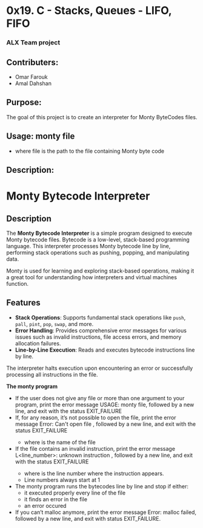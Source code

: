 # 0x19. C - Stacks, Queues - LIFO, FIFO


### ALX Team project


## Contributers:

- Omar Farouk
- Amal Dahshan

## Purpose:

The goal of this project is to create an interpreter for Monty ByteCodes files.

## **Usage:** monty file
  - where file is the path to the file containing Monty byte code

## Description:
# Monty Bytecode Interpreter

## Description

The **Monty Bytecode Interpreter** is a simple program designed to execute Monty bytecode files. Bytecode is a low-level, stack-based programming language. This interpreter processes Monty bytecode line by line, performing stack operations such as pushing, popping, and manipulating data.

Monty is used for learning and exploring stack-based operations, making it a great tool for understanding how interpreters and virtual machines function.

## Features

- **Stack Operations**: Supports fundamental stack operations like `push`, `pall`, `pint`, `pop`, `swap`, and more.
- **Error Handling**: Provides comprehensive error messages for various issues such as invalid instructions, file access errors, and memory allocation failures.
- **Line-by-Line Execution**: Reads and executes bytecode instructions line by line.
  
The interpreter halts execution upon encountering an error or successfully processing all instructions in the file.

**The monty program**

- If the user does not give any file or more than one argument to your program, print the error message USAGE: monty file,
 followed by a new line, and exit with the status EXIT_FAILURE
- If, for any reason, it’s not possible to open the file, print the error message Error: Can't open file <file>,
    followed by a new line, and exit with the status EXIT_FAILURE
  - where <file> is the name of the file
- If the file contains an invalid instruction, print the error message L<line_number>: unknown instruction <opcode>,
  followed by a new line, and exit with the status EXIT_FAILURE
  - where is the line number where the instruction appears.
  - Line numbers always start at 1
- The monty program runs the bytecodes line by line and stop if either:
  - it executed properly every line of the file
  - it finds an error in the file
  - an error occured
- If you can’t malloc anymore, print the error message Error: malloc failed, followed by a new line, and exit with status EXIT_FAILURE.
